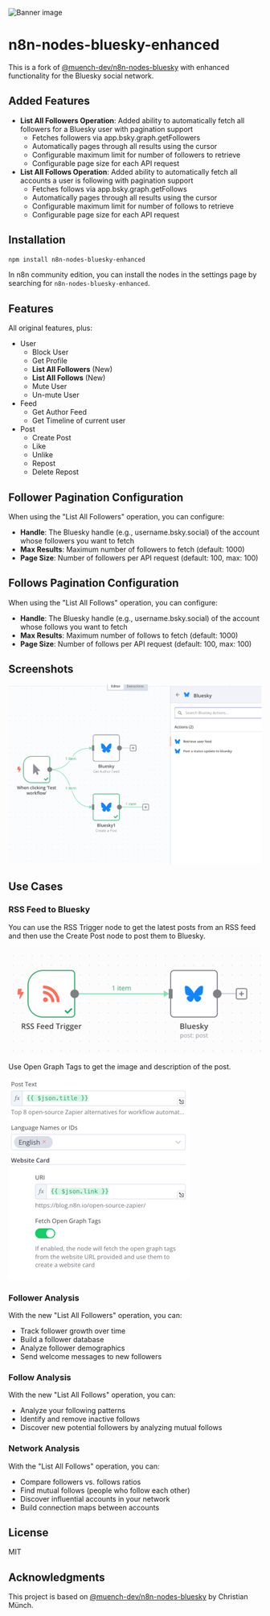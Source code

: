 ![Banner image](https://user-images.githubusercontent.com/10284570/173569848-c624317f-42b1-45a6-ab09-f0ea3c247648.png)

# n8n-nodes-bluesky-enhanced

This is a fork of [@muench-dev/n8n-nodes-bluesky](https://github.com/muench-dev/n8n-nodes-bluesky) with enhanced functionality for the Bluesky social network.

## Added Features

- **List All Followers Operation**: Added ability to automatically fetch all followers for a Bluesky user with pagination support
  - Fetches followers via app.bsky.graph.getFollowers
  - Automatically pages through all results using the cursor
  - Configurable maximum limit for number of followers to retrieve
  - Configurable page size for each API request
- **List All Follows Operation**: Added ability to automatically fetch all accounts a user is following with pagination support
  - Fetches follows via app.bsky.graph.getFollows
  - Automatically pages through all results using the cursor
  - Configurable maximum limit for number of follows to retrieve
  - Configurable page size for each API request

## Installation

```bash
npm install n8n-nodes-bluesky-enhanced
```

In n8n community edition, you can install the nodes in the settings page by searching for `n8n-nodes-bluesky-enhanced`.

## Features

All original features, plus:

- User
	- Block User
	- Get Profile
	- **List All Followers** (New)
	- **List All Follows** (New)
	- Mute User
	- Un-mute User
- Feed
	- Get Author Feed
	- Get Timeline of current user
- Post
	- Create Post
	- Like
	- Unlike
	- Repost
	- Delete Repost

## Follower Pagination Configuration

When using the "List All Followers" operation, you can configure:

- **Handle**: The Bluesky handle (e.g., username.bsky.social) of the account whose followers you want to fetch
- **Max Results**: Maximum number of followers to fetch (default: 1000)
- **Page Size**: Number of followers per API request (default: 100, max: 100)

## Follows Pagination Configuration

When using the "List All Follows" operation, you can configure:

- **Handle**: The Bluesky handle (e.g., username.bsky.social) of the account whose follows you want to fetch
- **Max Results**: Maximum number of follows to fetch (default: 1000)
- **Page Size**: Number of follows per API request (default: 100, max: 100)

## Screenshots

![images](.github/images/screenshot_20241128_174932.png)

## Use Cases

### RSS Feed to Bluesky

You can use the RSS Trigger node to get the latest posts from an RSS feed and then use the Create Post node to post them to Bluesky.

![images](.github/images/use_case_rss_trigger_overview.png)

Use Open Graph Tags to get the image and description of the post.

![images](.github/images/use_case_rss_trigger_node_details.png)

### Follower Analysis

With the new "List All Followers" operation, you can:
- Track follower growth over time
- Build a follower database
- Analyze follower demographics
- Send welcome messages to new followers

### Follow Analysis

With the new "List All Follows" operation, you can:
- Analyze your following patterns
- Identify and remove inactive follows
- Discover new potential followers by analyzing mutual follows

### Network Analysis

With the "List All Follows" operation, you can:
- Compare followers vs. follows ratios
- Find mutual follows (people who follow each other)
- Discover influential accounts in your network
- Build connection maps between accounts

## License

MIT

## Acknowledgments

This project is based on [@muench-dev/n8n-nodes-bluesky](https://github.com/muench-dev/n8n-nodes-bluesky) by Christian Münch.
